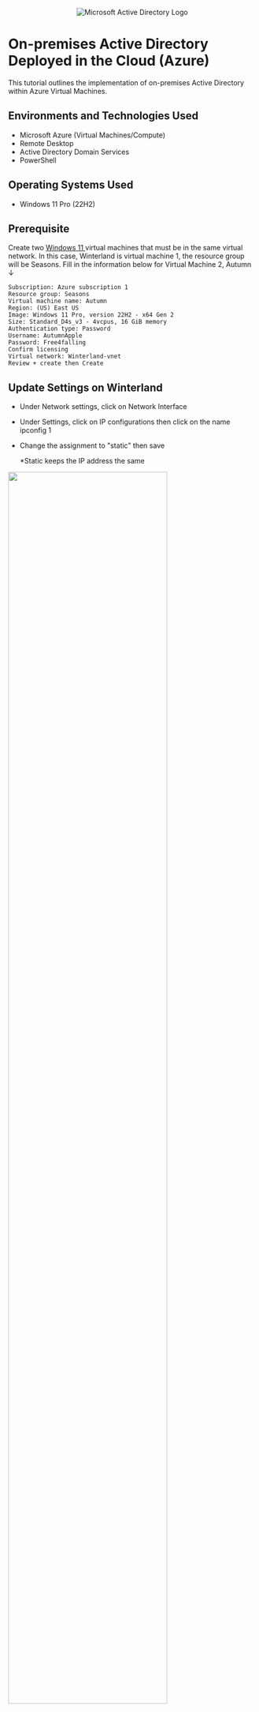 <p align="center">
<img src="https://i.imgur.com/pU5A58S.png" alt="Microsoft Active Directory Logo"/>
</p>

<h1>On-premises Active Directory Deployed in the Cloud (Azure)</h1>
This tutorial outlines the implementation of on-premises Active Directory within Azure Virtual Machines.<br />


<h2>Environments and Technologies Used</h2>

- Microsoft Azure (Virtual Machines/Compute)
- Remote Desktop
- Active Directory Domain Services
- PowerShell

<h2>Operating Systems Used </h2>

- Windows 11 Pro (22H2)

<h2>Prerequisite</h2>

Create two <a href=https://github.com/Archie735/How-to-Create-a-Windows-11-Virtual-Machine/blob/main/README.md>Windows 11 </a> virtual machines that must be in the same virtual network.
In this case, Winterland is virtual machine 1, the resource group will be Seasons. Fill in the information below for Virtual Machine 2, Autumn ↓

    Subscription: Azure subscription 1
    Resource group: Seasons
    Virtual machine name: Autumn
    Region: (US) East US
    Image: Windows 11 Pro, version 22H2 - x64 Gen 2
    Size: Standard_D4s_v3 - 4vcpus, 16 GiB memory
    Authentication type: Password
    Username: AutumnApple
    Password: Free4falling
    Confirm licensing
    Virtual network: Winterland-vnet
    Review + create then Create

<h2> Update Settings on Winterland </h2>

- Under Network settings, click on Network Interface
- Under Settings, click on IP configurations then click on the name ipconfig 1
- Change the assignment to "static" then save

  *Static keeps the IP address the same

<img src=https://github.com/Archie735/Active-Directory-AZURE-/assets/150314129/8e6d1273-fd92-4319-8114-cf9712900c3e width="80%" height="auto" id="static change" alt="">


<h2>High-Level Deployment and Configuration Steps</h2>

- Step 1
- Step 2
- Step 3
- Step 4

<h2>Deployment and Configuration Steps</h2>

<p>
<img src="https://i.imgur.com/DJmEXEB.png" height="80%" width="80%" alt="Disk Sanitization Steps"/>
</p>
<p>
Lorem ipsum dolor sit amet, consectetur adipiscing elit, sed do eiusmod tempor incididunt ut labore et dolore magna aliqua. Ut enim ad minim veniam, quis nostrud exercitation ullamco laboris nisi ut aliquip ex ea commodo consequat. Duis aute irure dolor in reprehenderit in voluptate velit esse cillum dolore eu fugiat nulla pariatur.
</p>
<br />

<p>
<img src="https://i.imgur.com/DJmEXEB.png" height="80%" width="80%" alt="Disk Sanitization Steps"/>
</p>
<p>
Lorem ipsum dolor sit amet, consectetur adipiscing elit, sed do eiusmod tempor incididunt ut labore et dolore magna aliqua. Ut enim ad minim veniam, quis nostrud exercitation ullamco laboris nisi ut aliquip ex ea commodo consequat. Duis aute irure dolor in reprehenderit in voluptate velit esse cillum dolore eu fugiat nulla pariatur.
</p>
<br />

<p>
<img src="https://i.imgur.com/DJmEXEB.png" height="80%" width="80%" alt="Disk Sanitization Steps"/>
</p>
<p>
Lorem ipsum dolor sit amet, consectetur adipiscing elit, sed do eiusmod tempor incididunt ut labore et dolore magna aliqua. Ut enim ad minim veniam, quis nostrud exercitation ullamco laboris nisi ut aliquip ex ea commodo consequat. Duis aute irure dolor in reprehenderit in voluptate velit esse cillum dolore eu fugiat nulla pariatur.
</p>
<br />
